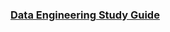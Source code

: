 ### [Data Engineering Study Guide](https://docs.google.com/spreadsheets/d/1tmX6O79wWnqmMUmvegio7zxd6RwlIbv0Va1o5ukkKj4/edit?usp=drive_link)


